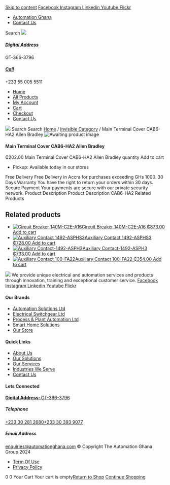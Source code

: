[Skip to content](https://store.automationghana.com/product/main-terminal-cover-cab6-ha2-allen-bradley/#content)
[ Facebook ](https://www.facebook.com/automationgh/) [ Instagram ](https://www.instagram.com/automationgh/) [ Linkedin ](https://www.linkedin.com/company/the-automation-ghana-limited/) [ Youtube ](https://www.youtube.com/channel/UCurrRDUSm5oIW39VXjn1u0w) [ Flickr ](https://www.flickr.com/photos/181794037@N07/)
  * [ Automation Ghana ](https://automationghana.com)
  * [ Contact Us ](https://store.automationghana.com/contact/)


Search
[ ![](https://store.automationghana.com/wp-content/uploads/2024/04/Website-TAGG-Logo-BLUE.png) ](https://store.automationghana.com/)
[ ](https://maps.app.goo.gl/m4xeaagWCNbLk4jM6)
#####  [ Digital Address ](https://maps.app.goo.gl/m4xeaagWCNbLk4jM6)
GT-366-3796 
[ ](tel:+233550055511)
#####  [ Call ](tel:+233550055511)
+233 55 005 5511 
  * [Home](https://store.automationghana.com/)
  * [All Products](https://store.automationghana.com/shop/)
  * [My Account](https://store.automationghana.com/my-account/)
  * [Cart](https://store.automationghana.com/cart/)
  * [Checkout](https://store.automationghana.com/checkout/)
  * [Contact Us](https://store.automationghana.com/contact/)


[![](https://store.automationghana.com/wp-content/uploads/2024/04/AutomationGhana_logo_white.png)](https://store.automationghana.com)
Search
Search
[Home](https://store.automationghana.com) / [Invisible Category](https://store.automationghana.com/product-category/invisible-category/) / Main Terminal Cover CAB6-HA2 Allen Bradley
![Awaiting product image](https://store.automationghana.com/wp-content/uploads/woocommerce-placeholder-600x600.png)
####  Main Terminal Cover CAB6-HA2 Allen Bradley 
₵202.00
Main Terminal Cover CAB6-HA2 Allen Bradley quantity
Add to cart
  * Pickup: Available today in our stores


Free Delivery 
Free Delivery in Accra for purchases exceeding GHs 1000. 
30 Days Warranty 
You have the right to return your orders within 30 days. 
Secure Payment 
Your payments are secure with our private security network. 
Product Description
Product Description
CAB6-HA2
Related Products 
## Related products
  * [![Circuit Breaker 140M-C2E-A16](https://store.automationghana.com/wp-content/uploads/2020/12/140M-C2E-A16-300x300.jpg)Circuit Breaker 140M-C2E-A16 ₵873.00 ](https://store.automationghana.com/product/circuit-breaker-140m-c2e-a16/)
[Add to cart](https://store.automationghana.com/product/main-terminal-cover-cab6-ha2-allen-bradley/?add-to-cart=2979)
  * [![Auxiliary Contact 1492-ASPHS3](https://store.automationghana.com/wp-content/uploads/2020/12/1492-ASPHS3-300x300.jpg)Auxiliary Contact 1492-ASPHS3 ₵728.00 ](https://store.automationghana.com/product/auxiliary-contact-1492-asphs3/)
[Add to cart](https://store.automationghana.com/product/main-terminal-cover-cab6-ha2-allen-bradley/?add-to-cart=2969)
  * [![Auxiliary Contact-1492-ASPH3](https://store.automationghana.com/wp-content/uploads/2020/12/1492-ASPH3-300x300.jpg)Auxiliary Contact-1492-ASPH3 ₵733.00 ](https://store.automationghana.com/product/auxiliary-contact-1492-asph3/)
[Add to cart](https://store.automationghana.com/product/main-terminal-cover-cab6-ha2-allen-bradley/?add-to-cart=2967)
  * [![Auxiliary Contact 100-FA22](https://store.automationghana.com/wp-content/uploads/2020/11/100-FA22-e1624027345370.jpg)Auxiliary Contact 100-FA22 ₵354.00 ](https://store.automationghana.com/product/auxiliary-contact-100-fa22-rockwell/)
[Add to cart](https://store.automationghana.com/product/main-terminal-cover-cab6-ha2-allen-bradley/?add-to-cart=2935)


![](https://store.automationghana.com/wp-content/uploads/2024/04/AutomationGhana_logo_white.png)
We provide unique electrical and automation services and products through innovation, training and exceptional customer service.
[ Facebook ](https://www.facebook.com/automationgh/) [ Instagram ](https://www.instagram.com/automationgh/) [ Linkedin ](https://www.linkedin.com/company/the-automation-ghana-limited/) [ Youtube ](https://www.youtube.com/channel/UCurrRDUSm5oIW39VXjn1u0w) [ Flickr ](https://www.flickr.com/photos/181794037@N07/)
#### Our Brands
  * [ Automation Solutions Ltd ](https://store.automationghana.com/product/main-terminal-cover-cab6-ha2-allen-bradley/)
  * [ Electrical Switchgear Ltd ](https://store.automationghana.com/product/main-terminal-cover-cab6-ha2-allen-bradley/)
  * [ Process & Plant Automation Ltd ](https://store.automationghana.com/product/main-terminal-cover-cab6-ha2-allen-bradley/)
  * [ Smart Home Solutions ](https://store.automationghana.com/product/main-terminal-cover-cab6-ha2-allen-bradley/)
  * [ Our Store ](https://store.automationghana.com/product/main-terminal-cover-cab6-ha2-allen-bradley/)


#### Quick Links
  * [ About Us ](https://store.automationghana.com/product/main-terminal-cover-cab6-ha2-allen-bradley/)
  * [ Our Solutions ](https://store.automationghana.com/product/main-terminal-cover-cab6-ha2-allen-bradley/)
  * [ Our Services ](https://store.automationghana.com/product/main-terminal-cover-cab6-ha2-allen-bradley/)
  * [ Industries We Serve ](https://store.automationghana.com/product/main-terminal-cover-cab6-ha2-allen-bradley/)
  * [ Contact Us ](https://store.automationghana.com/product/main-terminal-cover-cab6-ha2-allen-bradley/)


#### Lets Connected
[**Digital Address:** GT-366-3796](https://maps.app.goo.gl/m4xeaagWCNbLk4jM6)
#####  Telephone 
[ +233 30 281 2680](tel:+233302812680)[+233 30 393 9077](https://store.automationghana.com/product/main-terminal-cover-cab6-ha2-allen-bradley/+233303939077)
#####  Email Address 
enquiries@automationghana.com 
© Copyright The Automation Ghana Group 2024
  * [ Term Of Use ](https://store.automationghana.com/product/main-terminal-cover-cab6-ha2-allen-bradley/)
  * [ Privacy Policy ](https://store.automationghana.com/product/main-terminal-cover-cab6-ha2-allen-bradley/)


0
0
Your Cart
Your cart is empty[Return to Shop](https://store.automationghana.com/shop/)
[Continue Shopping](https://store.automationghana.com/product/main-terminal-cover-cab6-ha2-allen-bradley/)
